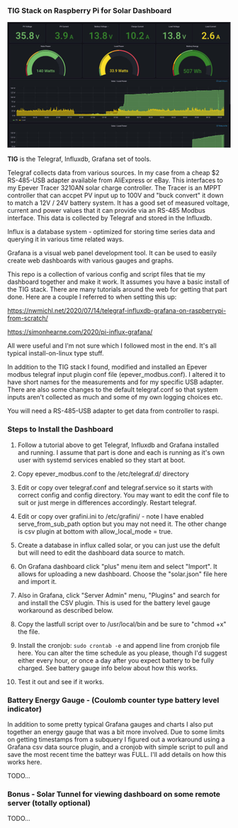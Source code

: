 ### TIG Stack on Raspberry Pi for Solar Dashboard

![alt Sola Dashboard screen](screen.jpg "Dashboard screen cap")

**TIG** is the Telegraf, Influxdb, Grafana set of tools.

  Telegraf collects data from various sources. In my case from a cheap $2 RS-485-USB adapter available from AliExpress or eBay. This interfaces to my Epever Tracer 3210AN solar charge controller. The Tracer is an MPPT controller that can accpet PV input up to 100V and "buck convert" it down to match a 12V / 24V battery system. It has a good set of measured voltage, current and power values that it can provide via an RS-485 Modbus interface. This data is collected by Telegraf and stored in the Influxdb.
  
  Influx is a database system - optimized for storing time series data and querying it in various time related ways.
  
  Grafana is a visual web panel development tool. It can be used to easily create web dashboards with various gauges and graphs. 
  
This repo is a collection of various config and script files that tie my dashboard together and make it work. It assumes you have a basic install of the TIG stack. There are many tutorials around the web for getting that part done. Here are a couple I referred to when setting this up:

  https://nwmichl.net/2020/07/14/telegraf-influxdb-grafana-on-raspberrypi-from-scratch/
  
  https://simonhearne.com/2020/pi-influx-grafana/
  
All were useful and I'm not sure which I followed most in the end. It's all typical install-on-linux type stuff.

In addition to the TIG stack I found, modified and installed an Epever modbus telegraf input plugin conf file (epever_modbus.conf). I altered it to have short names for the measurements and for my specific USB adapter. There are also some changes to the default telegraf.conf so that system inputs aren't collected as much and some of my own logging choices etc.

You will need a RS-485-USB adapter to get data from controller to raspi. 

### Steps to Install the Dashboard

1. Follow a tutorial above to get Telegraf, Influxdb and Grafana installed and running. I assume that part is done and each is running as it's own user with systemd services enabled so they start at boot.

2. Copy epever_modbus.conf to the /etc/telegraf.d/ directory

3. Edit or copy over telegraf.conf and telegraf.service so it starts with correct config and config directory. You may want to edit the conf file to suit or just merge in differences accordingly. Restart telegraf.

4. Edit or copy over grafini.ini to /etc/grafini/ - note I have enabled serve_from_sub_path option but you may not need it. The other change is csv plugin at bottom with allow_local_mode = true. 

5. Create a database in influx called solar, or you can just use the defult but will need to edit the dashboard data source to match.

6. On Grafana dashboard click "plus" menu item and select "Import". It allows for uploading a new dashboard. Choose the "solar.json" file here and import it. 

7. Also in Grafana, click "Server Admin" menu, "Plugins" and search for and install the CSV plugin. This is used for the battery level gauge workaround as described below.

8. Copy the lastfull script over to /usr/local/bin and be sure to "chmod +x" the file.

9. Install the cronjob: `sudo crontab -e` and append line from cronjob file here. You can alter the time schedule as you please, though I'd suggest either every hour, or once a day after you expect battery to be fully charged. See battery gauge info below about how this works.

10. Test it out and see if it works. 


### Battery Energy Gauge - (Coulomb counter type battery level indicator)

In addition to some pretty typical Grafana gauges and charts I also put together an energy gauge that was a bit more involved. Due to some limits on getting timestamps from a subquery I figured out a workaround using a Grafana csv data source plugin, and a cronjob with simple script to pull and save the most recent time the batteyr was FULL. I'll add details on how this works here.

TODO...
  
### Bonus - Solar Tunnel for viewing dashboard on some remote server (totally optional)

TODO...
